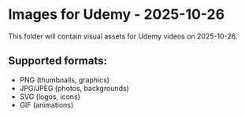 # Images for Udemy - 2025-10-26

This folder will contain visual assets for Udemy videos on 2025-10-26.

## Supported formats:
- PNG (thumbnails, graphics)
- JPG/JPEG (photos, backgrounds)
- SVG (logos, icons)
- GIF (animations)
